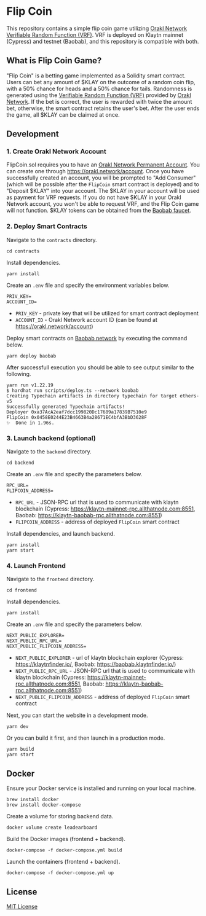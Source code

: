 # Flip Coin

This repository contains a simple flip coin game utilizing [Orakl Network Verifiable Random Function (VRF)](https://orakl.network/).
VRF is deployed on Klaytn mainnet (Cypress) and testnet (Baobab), and this repository is compatible with both.

## What is Flip Coin Game?

"Flip Coin" is a betting game implemented as a Solidity smart contract.
Users can bet any amount of $KLAY on the outcome of a random coin flip, with a 50% chance for heads and a 50% chance for tails.
Randomness is generated using the [Verifiable Random Function (VRF)](https://docs.orakl.network/developers-guide/vrf) provided by [Orakl Network](https://orakl.network/).
If the bet is correct, the user is rewarded with twice the amount bet, otherwise, the smart contract retains the user's bet.
After the user ends the game, all $KLAY can be claimed at once.

## Development

### 1. Create Orakl Network Account

FlipCoin.sol requires you to have an [Orakl Network Permanent Account](https://docs.orakl.network/developers-guide/prepayment).
You can create one through https://orakl.network/account.
Once you have successfully created an account, you will be prompted to "Add Consumer" (which will be possible after the `FlipCoin` smart contract is deployed) and to "Deposit $KLAY" into your account.
The $KLAY in your account will be used as payment for VRF requests.
If you do not have $KLAY in your Orakl Network account, you won't be able to request VRF, and the Flip Coin game will not function.
$KLAY tokens can be obtained from the [Baobab faucet](https://baobab.wallet.klaytn.foundation/faucet).

### 2. Deploy Smart Contracts

Navigate to the `contracts` directory.

```shell
cd contracts
```

Install dependencies.

```shell
yarn install
```

Create an `.env` file and specify the environment variables below.

```
PRIV_KEY=
ACCOUNT_ID=
```

* `PRIV_KEY` - private key that will be utilized for smart contract deployment
* `ACCOUNT_ID` - Orakl Network account ID (can be found at https://orakl.network/account)

Deploy smart contracts on [Baobab network](https://klaytn.foundation) by executing the command below.

```shell
yarn deploy baobab
```

After successfull execution you should be able to see output similar to the following.

```
yarn run v1.22.19
$ hardhat run scripts/deploy.ts --network baobab
Creating Typechain artifacts in directory typechain for target ethers-v5
Successfully generated Typechain artifacts!
Deployer 0xa37AcA2eaf7dcc199820Dc17689a17839B7510e9
FlipCoin 0x0458E0244E23B4663B4a28671EC4bfA3BbD3628F
✨  Done in 1.96s.
```

### 3. Launch backend (optional)

Navigate to the `backend` directory.

```shell
cd backend
```

Create an `.env` file and specify the parameters below.

```shell
RPC_URL=
FLIPCOIN_ADDRESS=
```

* `RPC_URL` - JSON-RPC url that is used to communicate with klaytn blockchain (Cypress: https://klaytn-mainnet-rpc.allthatnode.com:8551, Baobab: https://klaytn-baobab-rpc.allthatnode.com:8551)
* `FLIPCOIN_ADDRESS` - address of deployed `FlipCoin` smart contract

Install dependencies, and launch backend.

```shell
yarn install
yarn start
```

### 4. Launch Frontend

Navigate to the `frontend` directory.

```shell
cd frontend
```

Install dependencies.

```shell
yarn install
```

Create an `.env` file and specify the parameters below.

```shell
NEXT_PUBLIC_EXPLORER=
NEXT_PUBLIC_RPC_URL=
NEXT_PUBLIC_FLIPCOIN_ADDRESS=
```

* `NEXT_PUBLIC_EXPLORER` - url of klaytn blockchain explorer (Cypress: https://klaytnfinder.io/, Baobab: https://baobab.klaytnfinder.io/)
* `NEXT_PUBLIC_RPC_URL` - JSON-RPC url that is used to communicate with klaytn blockchain (Cypress: https://klaytn-mainnet-rpc.allthatnode.com:8551, Baobab: https://klaytn-baobab-rpc.allthatnode.com:8551)
* `NEXT_PUBLIC_FLIPCOIN_ADDRESS` - address of deployed `FlipCoin` smart contract

Next, you can start the website in a development mode.

```shell
yarn dev
```

Or you can build it first, and then launch in a production mode.

```shell
yarn build
yarn start
```

## Docker

Ensure your Docker service is installed and running on your local machine.

```shell
brew install docker
brew install docker-compose
```

Create a volume for storing backend data.

```shell
docker volume create leadearboard
```

Build the Docker images (frontend + backend).

```shell
docker-compose -f docker-compose.yml build
```

Launch the containers (frontend + backend).

```shell
docker-compose -f docker-compose.yml up
```

## License

[MIT License](LICENSE)
